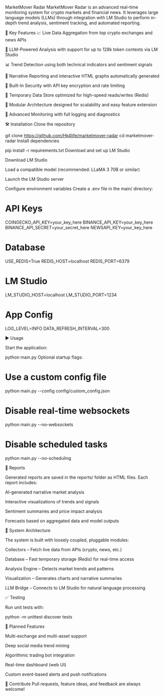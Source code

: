 MarketMover Radar
MarketMover Radar is an advanced real-time monitoring system for crypto markets and financial news. It leverages large language models (LLMs) through integration with LM Studio to perform in-depth trend analysis, sentiment tracking, and automated reporting.

🚀 Key Features
📈 Live Data Aggregation from top crypto exchanges and news APIs

🧠 LLM-Powered Analysis with support for up to 128k token contexts via LM Studio

📊 Trend Detection using both technical indicators and sentiment signals

🧾 Narrative Reporting and interactive HTML graphs automatically generated

🔐 Built-In Security with API key encryption and rate limiting

🧰 Temporary Data Store optimized for high-speed reads/writes (Redis)

🧪 Modular Architecture designed for scalability and easy feature extension

📡 Advanced Monitoring with full logging and diagnostics

🛠 Installation
Clone the repository


git clone https://github.com/Hk4life/marketmover-radar
cd marketmover-radar
Install dependencies


pip install -r requirements.txt
Download and set up LM Studio

Download LM Studio

Load a compatible model (recommended: LLaMA 3 70B or similar)

Launch the LM Studio server

Configure environment variables
Create a .env file in the main/ directory:

# API Keys
COINGECKO_API_KEY=your_key_here
BINANCE_API_KEY=your_key_here
BINANCE_API_SECRET=your_secret_here
NEWSAPI_KEY=your_key_here

# Database
USE_REDIS=True
REDIS_HOST=localhost
REDIS_PORT=6379

# LM Studio
LM_STUDIO_HOST=localhost
LM_STUDIO_PORT=1234

# App Config
LOG_LEVEL=INFO
DATA_REFRESH_INTERVAL=300

▶️ Usage

Start the application:

python main.py
Optional startup flags:

# Use a custom config file
python main.py --config config/custom_config.json

# Disable real-time websockets
python main.py --no-websockets

# Disable scheduled tasks
python main.py --no-scheduling

📂 Reports

Generated reports are saved in the reports/ folder as HTML files. Each report includes:

AI-generated narrative market analysis

Interactive visualizations of trends and signals

Sentiment summaries and price impact analysis

Forecasts based on aggregated data and model outputs

🧱 System Architecture

The system is built with loosely coupled, pluggable modules:

Collectors – Fetch live data from APIs (crypto, news, etc.)

Database – Fast temporary storage (Redis) for real-time access

Analysis Engine – Detects market trends and patterns

Visualization – Generates charts and narrative summaries

LLM Bridge – Connects to LM Studio for natural language processing

✅ Testing

Run unit tests with:

python -m unittest discover tests

🧭 Planned Features

Multi-exchange and multi-asset support

Deep social media trend mining

Algorithmic trading bot integration

Real-time dashboard (web UI)

Custom event-based alerts and push notifications

🤝 Contribute
Pull requests, feature ideas, and feedback are always welcome!
